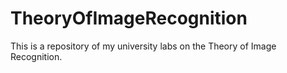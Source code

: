 # TheoryOfImageRecognition
This is a repository of my university labs on the Theory of Image Recognition.
